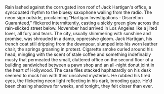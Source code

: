 Rain lashed against the corrugated iron roof of Jack Hartigan's office, a syncopated rhythm to the bluesy saxophone wailing from the radio.  The neon sign outside, proclaiming "Hartigan Investigations - Discretion Guaranteed," flickered intermittently, casting a sickly green glow across the rain-slicked street below.  November had arrived in Los Angeles like a jilted lover, all fury and tears.  The city, usually shimmering with sunshine and promise, was shrouded in a damp, oppressive gloom. Jack Hartigan, his trench coat still dripping from the downpour, slumped into his worn leather chair, the springs groaning in protest.  Cigarette smoke curled around his head, mingling with the scent of stale coffee and something indefinably musty that permeated the small, cluttered office on the second floor of a building sandwiched between a pawn shop and an all-night donut joint in the heart of Hollywood.  The case files stacked haphazardly on his desk seemed to mock him with their unsolved mysteries. He rubbed his tired eyes, the flickering neon light reflecting in his dark, brooding gaze. He'd been chasing shadows for weeks, and tonight, they felt closer than ever.
